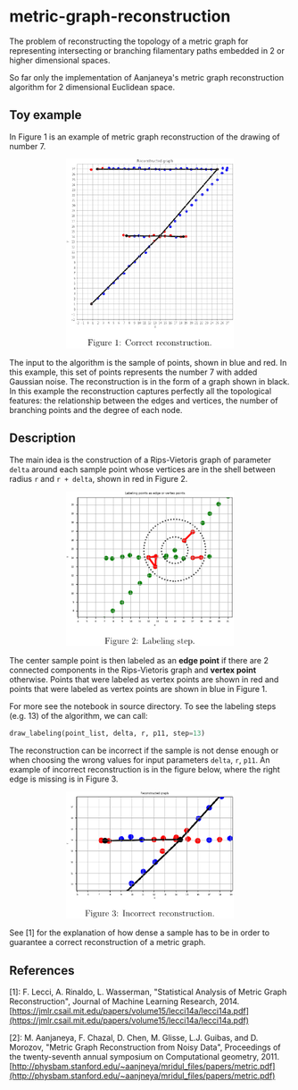 # metric-graph-reconstruction
The problem of reconstructing the topology of a metric graph for representing intersecting or branching filamentary paths embedded in 2 or higher dimensional spaces.

So far only the implementation of Aanjaneya's metric graph reconstruction algorithm for 2 dimensional Euclidean space.


## Toy example

In Figure 1 is an example of metric graph reconstruction of the drawing of number 7.

<div style="text-align:center">
<img src="figures/reconstruction.png" alt="Reconstruction" width="300">
</div>

The input to the algorithm is the sample of points, shown in blue and red. In this example, this set of points represents the number 7 with added Gaussian noise. The reconstruction is in the form of a graph shown in black. In this example the reconstruction captures perfectly all the topological features: the relationship between the edges and vertices, the number of branching points and the degree of each node.


## Description

The main idea is the construction of a Rips-Vietoris graph of parameter `delta` around each sample point whose vertices are in the shell between radius `r` and `r + delta`, shown in red in Figure 2.

<div style="text-align:center">
<img src="figures/labeling_step.png" alt="Labeling step" width="300">
</div>

The center sample point is then labeled as an **edge point** if there are 2 connected components in the Rips-Vietoris graph and **vertex point** otherwise. Points that were labeled as vertex points are shown in red and points that were labeled as vertex points are shown in blue in Figure 1.

For more see the notebook in source directory. To see the labeling steps (e.g. 13) of the algorithm, we can call:

```python
draw_labeling(point_list, delta, r, p11, step=13)
```

The reconstruction can be incorrect if the sample is not dense enough or when choosing the wrong values for input parameters `delta`, `r`, `p11`. An example of incorrect reconstruction is in the figure below, where the right edge is missing is in Figure 3.

<div style="text-align:center">
<img src="figures/incorrect_reconstruction.png" alt="Incorrect reconstruction" width="300">
</div>

See [1] for the explanation of how dense a sample has to be in order to guarantee a correct reconstruction of a metric graph.


## References
[1]: F. Lecci, A. Rinaldo, L. Wasserman, "Statistical Analysis of Metric Graph Reconstruction", Journal of Machine Learning Research, 2014.
[https://jmlr.csail.mit.edu/papers/volume15/lecci14a/lecci14a.pdf](https://jmlr.csail.mit.edu/papers/volume15/lecci14a/lecci14a.pdf)

[2]: M. Aanjaneya, F. Chazal, D. Chen, M. Glisse, L.J. Guibas, and D. Morozov, "Metric Graph Reconstruction from Noisy Data", Proceedings of the twenty-seventh annual symposium on Computational geometry, 2011.
[http://physbam.stanford.edu/~aanjneya/mridul_files/papers/metric.pdf](http://physbam.stanford.edu/~aanjneya/mridul_files/papers/metric.pdf)
